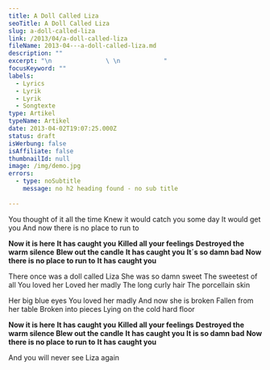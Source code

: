 ```yaml
---
title: A Doll Called Liza
seoTitle: A Doll Called Liza
slug: a-doll-called-liza
link: /2013/04/a-doll-called-liza
fileName: 2013-04---a-doll-called-liza.md
description: ""
excerpt: "\n               \ \n            "
focusKeyword: ""
labels:
  - Lyrics
  - Lyrik
  - Lyrik
  - Songtexte
type: Artikel
typeName: Artikel
date: 2013-04-02T19:07:25.000Z
status: draft
isWerbung: false
isAffiliate: false
thumbnailId: null
image: /img/demo.jpg
errors:
  - type: noSubtitle
    message: no h2 heading found - no sub title
  
---
```


You thought of it all the time Knew it would catch you some day It would get you
And now there is no place to run to

**Now it is here** **It has caught you** **Killed all your feelings**
**Destroyed the warm silence** **Blew out the candle** **It has caught you**
**It´s so damn bad** **Now there is no place to run to** **It has caught you**

There once was a doll called Liza She was so damn sweet The sweetest of all You
loved her Loved her madly The long curly hair The porcellain skin

Her big blue eyes You loved her madly And now she is broken Fallen from her
table Broken into pieces Lying on the cold hard floor

**Now it is here** **It has caught you** **Killed all your feelings**
**Destroyed the warm silence Blew out the candle** **It has caught you** **It is
so damn bad** **Now there is no place to run to** **It has caught you**

And you will never see Liza again

  
